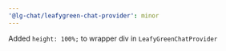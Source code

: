 ```yaml
---
'@lg-chat/leafygreen-chat-provider': minor
---
```


Added `height: 100%;` to wrapper div in `LeafyGreenChatProvider`

